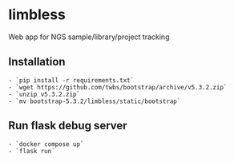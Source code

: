 # limbless
Web app for NGS sample/library/project tracking

## Installation
    - `pip install -r requirements.txt`
    - `wget https://github.com/twbs/bootstrap/archive/v5.3.2.zip`
    - `unzip v5.3.2.zip`
    - `mv bootstrap-5.3.2/limbless/static/bootstrap`

## Run flask debug server
    - `docker compose up`
    - `flask run`